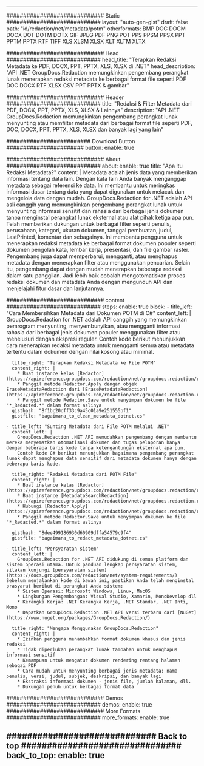 
---
############################# Static ############################
layout: "auto-gen-gist" 
draft: false
path: "id/redaction/net/metadata/potm"
otherformats: BMP DOC DOCM DOCX DOT DOTM DOTX GIF JPEG PDF PNG POT PPS PPSM PPSX PPT PPTM PPTX RTF TIFF XLS XLSM XLSX XLT XLTM XLTX  

############################# Head ############################
head_title: "Terapkan Redaksi Metadata ke PDF, DOCX, PPT, PPTX, XLS, XLSX di .NET"
head_description: "API .NET GroupDocs.Redaction memungkinkan pengembang perangkat lunak menerapkan redaksi metadata ke berbagai format file seperti PDF DOC DOCX RTF XLSX CSV PPT PPTX & gambar"

############################# Header ############################
title: "Redaksi & Filter Metadata dari PDF, DOCX, PPT, PPTX, XLS, XLSX & Lainnya"
description: "API .NET GroupDocs.Redaction memungkinkan pengembang perangkat lunak menyunting atau memfilter metadata dari berbagai format file seperti PDF, DOC, DOCX, PPT, PPTX, XLS, XLSX dan banyak lagi yang lain"

######################### Download Button #######################
button:
    enable: true

############################# About ############################
about:
    enable: true
    title: "Apa itu Redaksi Metadata?"
    content: |
        Metadata adalah jenis data yang memberikan informasi tentang data lain. Dengan kata lain Anda banyak menganggap metadata sebagai referensi ke data. Ini membantu untuk meringkas informasi dasar tentang data yang dapat digunakan untuk melacak dan mengelola data dengan mudah. GroupDocs.Redaction for .NET adalah API asli canggih yang memungkinkan pengembang perangkat lunak untuk menyunting informasi sensitif dan rahasia dari berbagai jenis dokumen tanpa menginstal perangkat lunak eksternal atau alat pihak ketiga apa pun. Telah memberikan dukungan untuk berbagai filter seperti penulis, perusahaan, kategori, ukuran dokumen, tanggal pembuatan, judul, LastPrinted, komentar dan sebagainya. Ini membantu pengguna untuk menerapkan redaksi metadata ke berbagai format dokumen populer seperti dokumen pengolah kata, lembar kerja, presentasi, dan file gambar raster. Pengembang juga dapat memperbarui, mengganti, atau menghapus metadata dengan menerapkan filter atau menggunakan pencarian. Selain itu, pengembang dapat dengan mudah menerapkan beberapa redaksi dalam satu panggilan. Jadi lebih baik cobalah mengotomatiskan proses redaksi dokumen dan metadata Anda dengan mengunduh API dan menjelajahi fitur dasar dan lanjutannya.

############################# content ############################
steps:
    enable: true
    block:
    - title_left: "Cara Membersihkan Metadata dari Dokumen POTM di C#"
      content_left: |
        GroupDocs.Redaction for .NET adalah API canggih yang memungkinkan pemrogram menyunting, menyembunyikan, atau mengganti informasi rahasia dari berbagai jenis dokumen populer menggunakan filter atau menelusuri dengan ekspresi reguler.
        Contoh kode berikut menunjukkan cara menerapkan redaksi metadata untuk mengganti semua atau metadata tertentu dalam dokumen dengan nilai kosong atau minimal.

      title_right: "Terapkan Redaksi Metadata ke File POTM"
      content_right: |
        * Buat instance kelas [Redactor](https://apireference.groupdocs.com/redaction/net/groupdocs.redaction/redactor)
        * Panggil metode Redactor.Apply dengan objek EraseMetadataRedaction dari [EraseMetadataRedaction](https://apireference.groupdocs.com/redaction/net/groupdocs.redaction.redactions/erasemetadataredaction)
        * Panggil metode Redactor.Save untuk menyimpan dokumen ke file "*_Redacted.*" dalam format aslinya        
      gisthash: "8f1bc20dff33c9a45c01a9e251555bf1"
      gistfile: "bagaimana_to_clean_metadata_dotnet.cs"

    - title_left: "Sunting Metadata dari File POTM melalui .NET"
      content_left: |
        GroupDocs.Redaction .NET API memudahkan pengembang dengan membantu mereka menyematkan otomatisasi dokumen dan tugas pelaporan hanya dengan beberapa baris kode tanpa ketergantungan eksternal apa pun.
        Contoh kode C# berikut menunjukkan bagaimana pengembang perangkat lunak dapat menghapus data sensitif dari metadata dokumen hanya dengan beberapa baris kode.
        
      title_right: "Redaksi Metadata dari POTM File"
      content_right: |
        * Buat instance kelas [Redactor](https://apireference.groupdocs.com/redaction/net/groupdocs.redaction/redactor)
        * Buat instance [MetadataSearchRedaction](https://apireference.groupdocs.com/redaction/net/groupdocs.redaction.redactions/metadatasearchredaction)
        * Hubungi [Redactor.Apply](https://apireference.groupdocs.com/redaction/net/groupdocs.redaction/redactor/methods/apply/index) 
        * Panggil metode Redactor.Save untuk menyimpan dokumen ke file "*_Redacted.*" dalam format aslinya
        
      gisthash: "8dee499186930d60909dffa54579c9f4"
      gistfile: "bagaimana_to_redact_metadata_dotnet.cs"

    - title_left: "Persyaratan sistem"
      content_left: |
        GroupDocs.Redaction for .NET API didukung di semua platform dan sistem operasi utama. Untuk panduan lengkap persyaratan sistem, silakan kunjungi [persyaratan sistem](https://docs.groupdocs.com/redaction/net/system-requirements/) Sebelum menjalankan kode di bawah ini, pastikan Anda telah menginstal prasyarat berikut di perangkat Anda sistem:
        * Sistem Operasi: Microsoft Windows, Linux, MacOS
        * Lingkungan Pengembangan: Visual Studio, Xamarin, MonoDevelop dll
        * Kerangka Kerja: .NET Kerangka Kerja, .NET Standar, .NET Inti, Mono
        * Dapatkan GroupDocs.Redaction .NET API versi terbaru dari [NuGet](https://www.nuget.org/packages/GroupDocs.Redaction/)
        
      title_right: "Mengapa Menggunakan GroupDocs.Redaction"
      content_right: |
        * Izinkan pengguna menambahkan format dokumen khusus dan jenis redaksi
        * Tidak diperlukan perangkat lunak tambahan untuk menghapus informasi sensitif
        * Kemampuan untuk mengatur dokumen rendering rentang halaman sebagai PDF
        * Cara mudah untuk menyunting berbagai jenis metadata: nama penulis, versi, judul, subjek, deskripsi, dan banyak lagi
        * Ekstraksi informasi dokumen - jenis file, jumlah halaman, dll.
        * Dukungan penuh untuk berbagai format data

############################# Demos ############################
demos:
    enable: true
############################# More Formats ############################
more_formats:
    enable: true

############################# Back to top ###############################
back_to_top:
    enable: true
---